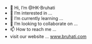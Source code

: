 - 👋 Hi, I’m @HK-Bruhati
- 👀 I’m interested in ... 
- 🌱 I’m currently learning ...
- 💞️ I’m looking to collaborate on ...
- 📫 How to reach me ... 
- visit our website ... www.bruhati.com

<!---
HK-Bruhati/HK-Bruhati is a ✨ special ✨ repository because its `README.md` (this file) appears on your GitHub profile.
You can click the Preview link to take a look at your changes.
--->
